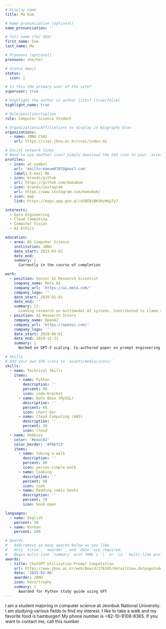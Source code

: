 ```yaml
---
# Display name
title: Ma Eum

# Name pronunciation (optional)
name_pronunciation: ''

# Full name (for SEO)
first_name: Eum
last_name: Ma

# Pronouns (optional)
pronouns: she/her

# Status emoji
status:
  icon: 🍔

# Is this the primary user of the site?
superuser: true

# Highlight the author in author lists? (true/false)
highlight_name: true

# Role/position/tagline
role: Computer Science Student

# Organizations/Affiliations to display in Biography blox
organizations:
  - name: JBNU CSAI
    url: https://csai.jbnu.ac.kr/csai/index.do

# Social network links
# Need to use another icon? Simply download the SVG icon to your `assets/media/icons/` folder.
profiles:
  - icon: at-symbol 
    url: 'mailto:maeum0707@gmail.com'
    label: E-mail Me
  - icon: brands/github
    url: https://github.com/maeumum
  - icon: brands/instagram
    url: https://www.instagram.com/maeumum/
  - icon: map
    link: https://maps.app.goo.gl/wSBEBiBKVHzH6p7y7

interests:
  - Data Engineering
  - Cloud Computing 
  - Computer Vision
  - AI Ethics

education:
  - area: BS Computer Science
    institution: JBNU
    date_start: 2023-03-02
    date_end: 
    summary: |
      Currently in the course of completion

work:
  - position: Senior AI Research Scientist
    company_name: Meta AI
    company_url: 'https://ai.meta.com/'
    company_logo: ''
    date_start: 2020-01-01
    date_end: ''
    summary: |2-
      Leading research on multimodal AI systems. Contributed to Llama 2 and other open-source models. 50+ citations in 3 years.
  - position: AI Research Intern
    company_name: OpenAI
    company_url: 'https://openai.com/'
    company_logo: ''
    date_start: 2019-06-01
    date_end: 2019-12-31
    summary: |
      Worked on GPT-3 scaling. Co-authored paper on prompt engineering.

# Skills
# Add your own SVG icons to `assets/media/icons/`
skills:
  - name: Technical Skills
    items:
      - name: Python
        description: ''
        percent: 60
        icon: code-bracket
      - name: Date Base (MySQL)
        description: ''
        percent: 40
        icon: chart-bar
      - name: Cloud Computing (AWS)
        description: ''
        percent: 30
        icon: cloud
  - name: Hobbies
    color: '#eeac02'
    color_border: '#f0bf23'
    items:
      - name: Taking a walk
        description: ''
        percent: 80
        icon: person-simple-walk
      - name: Cooking
        description: ''
        percent: 90
        icon: cook
      - name: Reading comic books
        description: ''
        percent: 70
        icon: book-open

languages:
  - name: English
    percent: 50
  - name: Korean
    percent: 100

# Awards.
#   Add/remove as many awards below as you like.
#   Only `title`, `awarder`, and `date` are required.
#   Begin multi-line `summary` with YAML's `|` or `|2-` multi-line prefix and indent 2 spaces below.
awards:
  - title: ChatGPT Utilization Prompt Competition
    url: https://www.jbnu.ac.kr/web/Board/176195/detailView.do?pageIndex=2&menu=2377
    date: '2025-01-06'
    awarder: JBNU
    icon: hero/trophy
    summary: |
      Awarded for Python study guide using GPT
---
```


I am a student majoring in computer science at Jeonbuk National University. I am studying various fields to find my interest. I like to take a walk and my favorite food is hamburger!
My phone number is +82-10-9108-8365. If you want to contact me, call this number